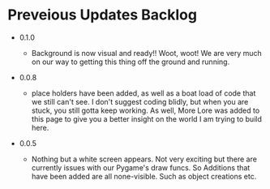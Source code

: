 # Preveious Updates Backlog
- 0.1.0
    - Background is now visual and ready!! Woot, woot! We are very much on our way to getting this thing off the ground and running.

- 0.0.8
    - place holders have been added, as well as a boat load of code that we still can't see. I don't suggest coding blidly, but when you are stuck, you still gotta keep working. As well, More Lore was added to this page to give you a better insight on the world I am trying to build here.

- 0.0.5
    - Nothing but a white screen appears. Not very exciting but there are currently issues with our Pygame's draw funcs. So Additions that have been added are all none-visible. Such as object creations etc.
